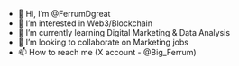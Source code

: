 - 👋 Hi, I’m @FerrumDgreat
- 👀 I’m interested in Web3/Blockchain
- 🌱 I’m currently learning Digital Marketing & Data Analysis
- 💞️ I’m looking to collaborate on Marketing jobs
- 📫 How to reach me (X account - @Big_Ferrum)

<!---
FerrumDgreat/FerrumDgreat is a ✨ Web3 Analyst & Marketing Maxi ✨ repository because its `README.md` (this file) appears on your GitHub profile.
You can click the Preview link to take a look at your changes.
--->
